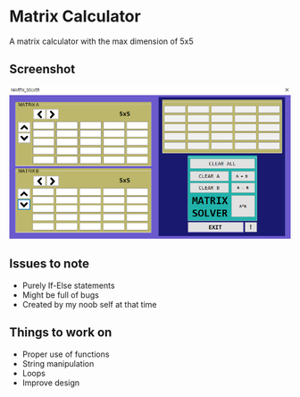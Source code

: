 # Matrix Calculator

A matrix calculator with the max dimension of 5x5

## Screenshot
![](screenshots/main-form.png)

## Issues to note
- Purely If-Else statements 
- Might be full of bugs
- Created by my noob self at that time

## Things to work on
- Proper use of functions
- String manipulation
- Loops
- Improve design
